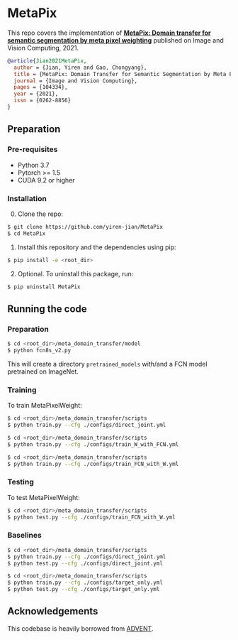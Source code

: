 # MetaPix
This repo covers the implementation of **[MetaPix: Domain transfer for semantic segmentation by meta pixel weighting](https://www.sciencedirect.com/science/article/pii/S0262885621002390)** published on Image and Vision Computing, 2021.
```bibtex
@article{Jian2021MetaPix,
  author = {Jian, Yiren and Gao, Chongyang},
  title = {MetaPix: Domain Transfer for Semantic Segmentation by Meta Pixel Weighting},
  journal = {Image and Vision Computing},
  pages = {104334},
  year = {2021},
  issn = {0262-8856}
}
```

## Preparation

### Pre-requisites
* Python 3.7
* Pytorch >= 1.5
* CUDA 9.2 or higher

### Installation
0. Clone the repo:
```bash
$ git clone https://github.com/yiren-jian/MetaPix
$ cd MetaPix
```

1. Install this repository and the dependencies using pip:
```bash
$ pip install -e <root_dir>
```

2. Optional. To uninstall this package, run:
```bash
$ pip uninstall MetaPix
```

## Running the code
### Preparation
```bash
$ cd <root_dir>/meta_domain_transfer/model
$ python fcn8s_v2.py
```
This will create a directory `pretrained_models` with/and a FCN model pretrained on ImageNet.

### Training
To train MetaPixelWeight:

```bash
$ cd <root_dir>/meta_domain_transfer/scripts
$ python train.py --cfg ./configs/direct_joint.yml
```

```bash
$ cd <root_dir>/meta_domain_transfer/scripts
$ python train.py --cfg ./configs/train_W_with_FCN.yml
```

```bash
$ cd <root_dir>/meta_domain_transfer/scripts
$ python train.py --cfg ./configs/train_FCN_with_W.yml
```


### Testing
To test MetaPixelWeight:
```bash
$ cd <root_dir>/meta_domain_transfer/scripts
$ python test.py --cfg ./configs/train_FCN_with_W.yml
```

### Baselines

```bash
$ cd <root_dir>/meta_domain_transfer/scripts
$ python train.py --cfg ./configs/direct_joint.yml
$ python test.py --cfg ./configs/direct_joint.yml
```

```bash
$ cd <root_dir>/meta_domain_transfer/scripts
$ python train.py --cfg ./configs/target_only.yml
$ python test.py --cfg ./configs/target_only.yml
```

## Acknowledgements
This codebase is heavily borrowed from [ADVENT](https://github.com/valeoai/ADVENT).
